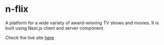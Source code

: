 # n-flix
A platform for a wide variety of award-winning TV shows and movies. It is built using Next.js client and server component.

Check the live site <a href="https://n-flix.vercel.app">here</a>

